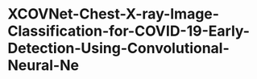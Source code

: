 # XCOVNet-Chest-X-ray-Image-Classification-for-COVID-19-Early-Detection-Using-Convolutional-Neural-Ne